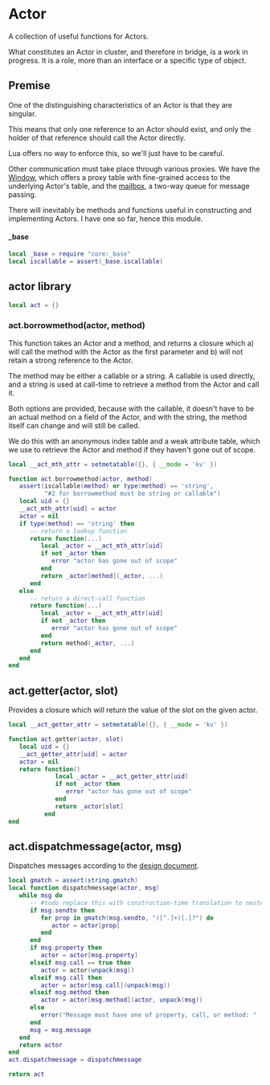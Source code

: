 # Actor

  A collection of useful functions for Actors\.

What constitutes an Actor in cluster, and therefore in bridge, is a work in
progress\.  It is a role, more than an interface or a specific type of object\.


## Premise

  One of the distinguishing characteristics of an Actor is that they are
singular\.

This means that only one reference to an Actor should exist, and only the
holder of that reference should call the Actor directly\.

Lua offers no way to enforce this, so we'll just have to be careful\.

Other communication must take place through various proxies\.  We have the
[Window](https://gitlab.com/special-circumstance/core/-/blob/trunk/doc/md/window/window.md), which offers a proxy table with fine\-grained
access to the underlying Actor's table, and the [mailbox](https://gitlab.com/special-circumstance/core/-/blob/trunk/doc/md/mailbox/mailbox.md),
a two\-way queue for message passing\.

There will inevitably be methods and functions useful in constructing and
implementing Actors\.  I have one so far, hence this module\.


#### \_base

```lua
local _base = require "core:_base"
local iscallable = assert(_base.iscallable)
```


## actor library

```lua
local act = {}
```


### act\.borrowmethod\(actor, method\)

  This function takes an Actor and a method, and returns a closure which a\)
will call the method with the Actor as the first parameter and b\) will not
retain a strong reference to the Actor\.

The method may be either a callable or a string\.  A callable is used directly,
and a string is used at call\-time to retrieve a method from the Actor and call
it\.

Both options are provided, because with the callable, it doesn't have to be an
actual method on a field of the Actor, and with the string, the method itself
can change and will still be called\.

We do this with an anonymous index table and a weak attribute table, which we
use to retrieve the Actor and method if they haven't gone out of scope\.

```lua
local __act_mth_attr = setmetatable({}, { __mode = 'kv' })

function act.borrowmethod(actor, method)
   assert(iscallable(method) or type(method) == 'string',
          "#2 for borrowmethod must be string or callable")
   local uid = {}
   __act_mth_attr[uid] = actor
   actor = nil
   if type(method) == 'string' then
      -- return a lookup function
      return function(...)
         local _actor = __act_mth_attr[uid]
         if not _actor then
            error "actor has gone out of scope"
         end
         return _actor[method](_actor, ...)
      end
   else
      -- return a direct-call function
      return function(...)
         local _actor = __act_mth_attr[uid]
         if not _actor then
            error "actor has gone out of scope"
         end
         return method(_actor, ...)
      end
   end
end
```


## act\.getter\(actor, slot\)

  Provides a closure which will return the value of the slot on the given
actor\.

```lua
local __act_getter_attr = setmetatable({}, { __mode = 'kv' })

function act.getter(actor, slot)
   local uid = {}
   __act_getter_attr[uid] = actor
   actor = nil
   return function()
             local _actor = __act_getter_attr[uid]
             if not _actor then
                error "actor has gone out of scope"
             end
             return _actor[slot]
          end
end
```


## act\.dispatchmessage\(actor, msg\)

  Dispatches messages according to the [design document](https://gitlab.com/special-circumstance/helm/-/blob/trunk/doc/md/design/maestro-and-messages.md)\.

```lua
local gmatch = assert(string.gmatch)
local function dispatchmessage(actor, msg)
   while msg do
      -- #todo replace this with construction-time translation to nested message?
      if msg.sendto then
         for prop in gmatch(msg.sendto, "([^.]+)[.]?") do
            actor = actor[prop]
         end
      end
      if msg.property then
         actor = actor[msg.property]
      elseif msg.call == true then
         actor = actor(unpack(msg))
      elseif msg.call then
         actor = actor[msg.call](unpack(msg))
      elseif msg.method then
         actor = actor[msg.method](actor, unpack(msg))
      else
         error("Message must have one of property, call, or method: " .. (require "repr:repr".ts(msg)))
      end
      msg = msg.message
   end
   return actor
end
act.dispatchmessage = dispatchmessage
```



```lua
return act
```
